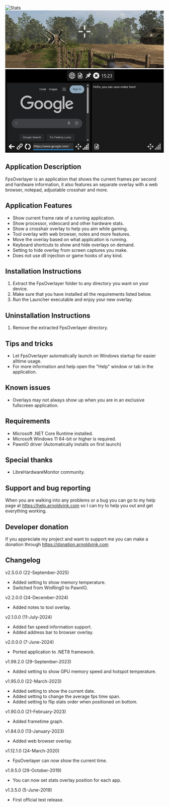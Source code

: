 ![Stats](Screenshots/FpsOverlayer-screenshot1.jpg)
![Crosshair](Screenshots/Crosshair-screenshot1.jpg)
![Tools](Screenshots/Tools-screenshot1.jpg)

## Application Description
FpsOverlayer is an application that shows the current frames per second and hardware information,
it also features an separate overlay with a web browser, notepad, adjustable crosshair and more.

## Application Features
- Show current frame rate of a running application.
- Show processor, videocard and other hardware stats.
- Show a crosshair overlay to help you aim while gaming.
- Tool overlay with web browser, notes and more features.
- Move the overlay based on what application is running.
- Keyboard shortcuts to show and hide overlays on demand.
- Setting to hide overlay from screen captures you make.
- Does not use dll injection or game hooks of any kind.

## Installation Instructions
1) Extract the FpsOverlayer folder to any directory you want on your device.
2) Make sure that you have installed all the requirements listed below.
3) Run the Launcher executable and enjoy your new overlay.

## Uninstallation Instructions
1) Remove the extracted FpsOverlayer directory.

## Tips and tricks
- Let FpsOverlayer automatically launch on Windows startup for easier alltime usage.
- For more information and help open the "Help" window or tab in the application.

## Known issues
- Overlays may not always show up when you are in an exclusive fullscreen application.

## Requirements
- Microsoft .NET Core Runtime installed.
- Microsoft Windows 11 64-bit or higher is required.
- PawnIO driver (Automatically installs on first launch)

## Special thanks
- LibreHardwareMonitor community.

## Support and bug reporting
When you are walking into any problems or a bug you can go to my help page at https://help.arnoldvink.com so I can try to help you out and get everything working.

## Developer donation
If you appreciate my project and want to support me you can make a donation through https://donation.arnoldvink.com

## Changelog
v2.5.0.0 (22-September-2025)
- Added setting to show memory temperature.
- Switched from WinRing0 to PawnIO.

v2.2.0.0 (24-December-2024)
- Added notes to tool overlay.

v2.1.0.0 (11-July-2024)
- Added fan speed information support.
- Added address bar to browser overlay.

v2.0.0.0 (7-June-2024)
- Ported application to .NET8 framework.

v1.99.2.0 (29-September-2023)
- Added setting to show GPU memory speed and hotspot temperature.

v1.95.0.0 (22-March-2023)
- Added setting to show the current date.
- Added setting to change the average fps time span.
- Added setting to flip stats order when positioned on bottom.

v1.90.0.0 (21-February-2023)
- Added frametime graph.

v1.84.0.0 (13-January-2023)
- Added web browser overlay.

v1.12.1.0 (24-March-2020)
- FpsOverlayer can now show the current time.

v1.9.5.0 (29-October-2019)
- You can now set stats overlay position for each app.

v1.3.5.0 (5-June-2019)
- First official test release.